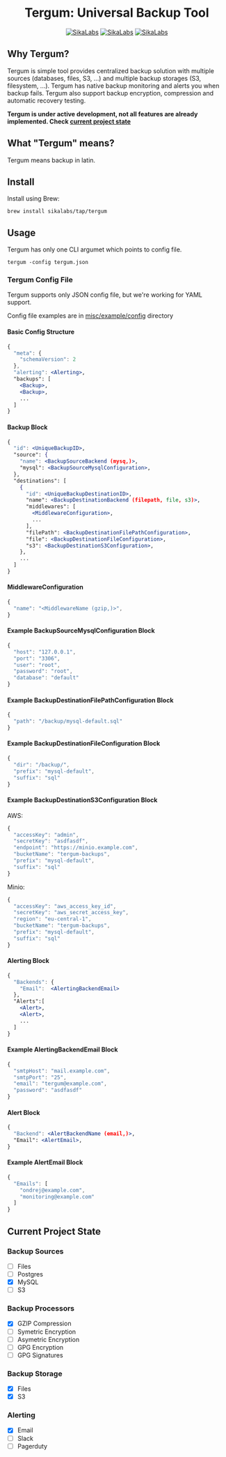 <p align="center">
  <h1 align="center">Tergum: Universal Backup Tool</h1>
  <p align="center">
    <a href="https://opensource.sikalabs.com"><img alt="SikaLabs" src="https://img.shields.io/badge/OPENSOURCE BY-SIKALABS-131480?style=for-the-badge"></a>
    <a href="https://sikalabs.com"><img alt="SikaLabs" src="https://img.shields.io/badge/-sikalabs.com-gray?style=for-the-badge"></a>
    <a href="mailto://opensource@sikalabs.com"><img alt="SikaLabs" src="https://img.shields.io/badge/-opensource@sikalabs.com-gray?style=for-the-badge"></a>
  </p>
</p>

## Why Tergum?

Tergum is simple tool provides centralized backup solution with multiple sources (databases, files, S3, ...) and multiple backup storages (S3, filesystem, ...). Tergum has native backup monitoring and alerts you when backup fails. Tergum also support backup encryption, compression and automatic recovery testing.

__Tergum is under active development, not all features are already implemented. Check [current project state](#current-project-state)__

## What "Tergum" means?

Tergum means backup in latin.

## Install

Install using Brew:

```
brew install sikalabs/tap/tergum
```

## Usage

Tergum has only one CLI argumet which points to config file.

```
tergum -config tergum.json
```

### Tergum Config File

Tergum supports only JSON config file, but we're working for YAML support.

Config file examples are in [misc/example/config](./misc/example/config) directory

#### Basic Config Structure

```jsx
{
  "meta": {
    "schemaVersion": 2
  },
  "alerting": <Alerting>,
  "backups": [
    <Backup>,
    <Backup>,
    ...
  ]
}
```

#### Backup Block

```jsx
{
  "id": <UniqueBackupID>,
  "source": {
    "name": <BackupSourceBackend (mysq,)>,
    "mysql": <BackupSourceMysqlConfiguration>,
  },
  "destinations": [
    {
      "id": <UniqueBackupDestinationID>,
      "name": <BackupDestinationBackend (filepath, file, s3)>,
      "middlewares": [
        <MiddlewareConfiguration>,
        ...
      ],
      "filePath": <BackupDestinationFilePathConfiguration>,
      "file": <BackupDestinationFileConfiguration>,
      "s3": <BackupDestinationS3Configuration>,
    },
    ...
  ]
}
```

#### MiddlewareConfiguration

```jsx
{
  "name": "<MiddlewareName (gzip,)>",
}
```

#### Example BackupSourceMysqlConfiguration Block

```jsx
{
  "host": "127.0.0.1",
  "port": "3306",
  "user": "root",
  "password": "root",
  "database": "default"
}
```


#### Example BackupDestinationFilePathConfiguration Block

```jsx
{
  "path": "/backup/mysql-default.sql"
}
```

#### Example BackupDestinationFileConfiguration Block

```jsx
{
  "dir": "/backup/",
  "prefix": "mysql-default",
  "suffix": "sql"
}
```

#### Example BackupDestinationS3Configuration Block

AWS:

```jsx
{
  "accessKey": "admin",
  "secretKey": "asdfasdf",
  "endpoint": "https://minio.example.com",
  "bucketName": "tergum-backups",
  "prefix": "mysql-default",
  "suffix": "sql"
}
```

Minio:

```jsx
{
  "accessKey": "aws_access_key_id",
  "secretKey": "aws_secret_access_key",
  "region": "eu-central-1",
  "bucketName": "tergum-backups",
  "prefix": "mysql-default",
  "suffix": "sql"
}
```

#### Alerting Block

```jsx
{
  "Backends": {
    "Email":  <AlertingBackendEmail>
  },
  "Alerts":[
    <Alert>,
    <Alert>,
    ...
  ]
}
```

#### Example AlertingBackendEmail Block

```jsx
{
  "smtpHost": "mail.example.com",
  "smtpPort": "25",
  "email": "tergum@example.com",
  "password": "asdfasdf"
}
```

#### Alert Block

```jsx
{
  "Backend": <AlertBackendName (email,)>,
  "Email": <AlertEmail>,
}
```


#### Example AlertEmail Block

```jsx
{
  "Emails": [
    "ondrej@example.com",
    "monitoring@example.com"
  ]
}
```

## Current Project State

### Backup Sources

- [ ] Files
- [ ] Postgres
- [x] MySQL
- [ ] S3

### Backup Processors

- [x] GZIP Compression
- [ ] Symetric Encryption
- [ ] Asymetric Encryption
- [ ] GPG Encryption
- [ ] GPG Signatures

### Backup Storage

- [x] Files
- [x] S3

### Alerting

- [x] Email
- [ ] Slack
- [ ] Pagerduty
